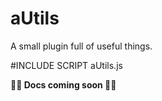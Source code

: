 # aUtils
A small plugin full of useful things.

#INCLUDE SCRIPT aUtils.js

**🚧🚧 Docs coming soon 🚧🚧**
